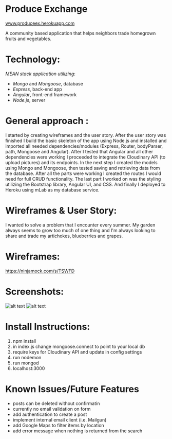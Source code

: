 # Produce Exchange
www.produceex.herokuapp.com

A community based application that helps neighbors trade homegrown fruits and vegetables. 


# Technology:
_MEAN stack application utilizing_: 
* *Mongo* and *Mongoose*, database 
* *Express*, back-end app
* *Angular*, front-end framework 
* *Node.js*, server


# General approach :
I started by creating wireframes and the user story. After the user story was finished I build the basic skeleton of the app using Node.js and installed and imported all needed dependencies/modules (Express, Router, bodyParser, path, Mongoose and Angular). After I tested that Angular and all other dependencies were working I proceeded to integrate the Cloudinary API (to upload pictures) and its endpoints. In the next step I created the models using Mongo and Mongoose, then tested saving and retrieving data from the database. After all the parts were working I created the routes I would need for full CRUD functionality. The last part I worked on was the styling utilizing the Bootstrap library, Angular UI, and CSS. 
And finally I deployed to Heroku using mLab as my database service.


 # Wireframes & User Story: 
 I wanted to solve a problem that I encounter every summer. My garden always seems to grow too much of one thing and I'm always looking to share and trade my artichokes, blueberries and grapes. 


# Wireframes:

https://ninjamock.com/s/TSWFD
# Screenshots:

![alt text](http://res.cloudinary.com/dia36odnd/image/upload/v1465583662/Screen_Shot_2016-06-10_at_9.38.30_AM_clc5wl.png "Landing page")
![alt text](http://res.cloudinary.com/dia36odnd/image/upload/v1465583652/Screen_Shot_2016-06-10_at_9.39.25_AM_ffzx7u.png "create a post")


# Install Instructions:
1. npm install
2. in index.js change mongoose.connect to point to your local db
3. require keys for Cloudinary API and update in config settings
4. run nodemon
5. run mongod 
6. localhost:3000

# Known Issues/Future Features
* posts can be deleted without confirmatin
* currently no email validation on form
* add authentication to create a post
* implement internal email client (i.e. Mailgun)
* add Google Maps to filter items by location
* add error message when nothing is returned from the search

